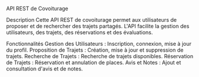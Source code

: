 API REST de Covoiturage

Description
Cette API REST de covoiturage permet aux utilisateurs de proposer et de rechercher des trajets partagés. L'API facilite la gestion des utilisateurs, des trajets, des réservations et des évaluations.

Fonctionnalités
Gestion des Utilisateurs : Inscription, connexion, mise à jour du profil.
Proposition de Trajets : Création, mise à jour et suppression de trajets.
Recherche de Trajets : Recherche de trajets disponibles.
Réservation de Trajets : Réservation et annulation de places.
Avis et Notes : Ajout et consultation d'avis et de notes.
